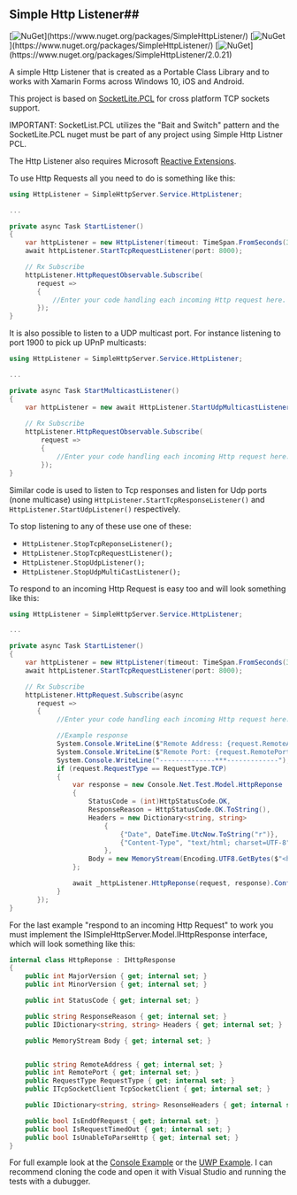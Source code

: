## Simple Http Listener##
[![NuGet](https://img.shields.io/badge/nuget-3.5.0_(.Net_Standard_1.4_-_NET_Core_compatible)-brightgreen.svg)](https://www.nuget.org/packages/SimpleHttpListener/)
[![NuGet](https://img.shields.io/badge/nuget-3.2.1_(.Net_Standard_1.2_-_Not_.NET_Core_compatible)-brightgreen.svg)](https://www.nuget.org/packages/SimpleHttpListener/)
[![NuGet](https://img.shields.io/badge/nuget-2.0.21_(Profile_111)-yellow.svg)](https://www.nuget.org/packages/SimpleHttpListener/2.0.21)

A simple Http Listener that is created as a Portable Class Library and to works with Xamarin Forms across Windows 10, iOS and Android.

This project is based on [SocketLite.PCL](https://github.com/1iveowl/sockets-for-pcl/) for cross platform TCP sockets support. 

IMPORTANT: SocketList.PCL utilizes the "Bait and Switch" pattern and the SocketLite.PCL nuget must be part of any project using Simple Http Listner PCL.

The Http Listener also requires Microsoft [Reactive Extensions](https://www.nuget.org/packages/Rx-Main). 


To use Http Requests all you need to do is something like this:

```cs
using HttpListener = SimpleHttpServer.Service.HttpListener;

...

private async Task StartListener()
{
	var httpListener = new HttpListener(timeout: TimeSpan.FromSeconds(30));
    await httpListener.StartTcpRequestListener(port: 8000);

	// Rx Subscribe
	httpListener.HttpRequestObservable.Subscribe(
       request =>
       {
           //Enter your code handling each incoming Http request here.
       });
}
```

It is also possible to listen to a UDP multicast port. For instance listening to port 1900 to pick up UPnP multicasts:

```cs
using HttpListener = SimpleHttpServer.Service.HttpListener;

...

private async Task StartMulticastListener()
{
	var httpListener = new await HttpListener.StartUdpMulticastListener(ipAddr:"239.255.255.250", port: 1900);
			
	// Rx Subscribe
	httpListener.HttpRequestObservable.Subscribe(
	    request =>
	    {
	        //Enter your code handling each incoming Http request here.
	    });
}
```

Similar code is used to listen to Tcp responses and listen for Udp ports (none multicase) using `HttpListener.StartTcpResponseListener()` and `HttpListener.StartUdpListener()` respectively.

To stop listening to any of these use one of these:

 - `HttpListener.StopTcpReponseListener();`
 - `HttpListener.StopTcpRequestListener();`
 - `HttpListener.StopUdpListener();`
 - `HttpListener.StopUdpMultiCastListener();`

To respond to an incoming Http Request is easy too and will look something like this:
```cs
using HttpListener = SimpleHttpServer.Service.HttpListener;

...

private async Task StartListener()
{
    var httpListener = new HttpListener(timeout: TimeSpan.FromSeconds(30));
    await httpListener.StartTcpRequestListener(port: 8000);

    // Rx Subscribe
    httpListener.HttpRequest.Subscribe(async 
       request =>
       {
            //Enter your code handling each incoming Http request here.

            //Example response
            System.Console.WriteLine($"Remote Address: {request.RemoteAddress}");
            System.Console.WriteLine($"Remote Port: {request.RemotePort}");
            System.Console.WriteLine("--------------***-------------");
            if (request.RequestType == RequestType.TCP)
            {
                var response = new Console.Net.Test.Model.HttpReponse
                {
                    StatusCode = (int)HttpStatusCode.OK,
                    ResponseReason = HttpStatusCode.OK.ToString(),
                    Headers = new Dictionary<string, string>
                        {
                            {"Date", DateTime.UtcNow.ToString("r")},
                            {"Content-Type", "text/html; charset=UTF-8" },
                        },
                    Body = new MemoryStream(Encoding.UTF8.GetBytes($"<html>\r\n<body>\r\n<h1>Hello, World! {DateTime.Now}</h1>\r\n</body>\r\n</html>"))
                };

                await _httpListener.HttpReponse(request, response).ConfigureAwait(false);
            }
       });
}
```

For the last example "respond to an incoming Http Request" to work you must implement the ISimpleHttpServer.Model.IHttpResponse interface, which will look something like this: 

```cs
internal class HttpReponse : IHttpResponse
{
    public int MajorVersion { get; internal set; }
    public int MinorVersion { get; internal set; }

    public int StatusCode { get; internal set; }

    public string ResponseReason { get; internal set; }
    public IDictionary<string, string> Headers { get; internal set; }

    public MemoryStream Body { get; internal set; }


    public string RemoteAddress { get; internal set; }
    public int RemotePort { get; internal set; }
    public RequestType RequestType { get; internal set; }
    public ITcpSocketClient TcpSocketClient { get; internal set; }

    public IDictionary<string, string> ResonseHeaders { get; internal set; }

    public bool IsEndOfRequest { get; internal set; }
    public bool IsRequestTimedOut { get; internal set; }
    public bool IsUnableToParseHttp { get; internal set; }
}
```

For full example look at the [Console Example](https://github.com/1iveowl/Simple-Http-Listener-PCL/tree/master/src/SimpleHttpServer/Tests/Console.Net.Test) or the [UWP Example](https://github.com/1iveowl/Simple-Http-Listener-PCL/tree/master/src/SimpleHttpServer/Tests/UwpClient.Test). I can recommend cloning the code and open it with Visual Studio and running the tests with a dubugger.
